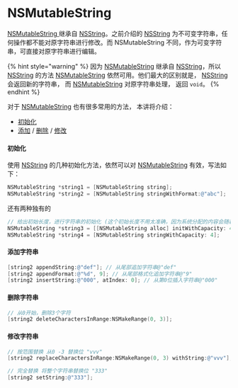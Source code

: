 # NSMutableString

[NSMutableString ](nsmutablestring.md)继承自 [NSString](nsstring.md)。之前介绍的 [NSString](nsstring.md)  为不可变字符串，任何操作都不能对原字符串进行修改。而 NSMutableString 不同，作为可变字符串，可直接对原字符串进行编辑。

{% hint style="warning" %}
因为 [NSMutableString](nsmutablestring.md) 继承自 [NSString](nsstring.md)，所以 [NSString](nsstring.md)  的方法 [NSMutableString](nsmutablestring.md) 依然可用。他们最大的区别就是， [NSString](nsstring.md) 会返回新的字符串， 而 [NSMutableString](nsmutablestring.md) 对原字符串处理， 返回 `void`。
{% endhint %}

对于 [NSMutableString](nsmutablestring.md) 也有很多常用的方法， 本讲将介绍：

* [初始化](nsmutablestring.md#chu-shi-hua)
* [添加](nsmutablestring.md#tian-jia-zi-fu-chuan) / [删除](nsmutablestring.md#shan-chu-zi-fu-chuan) / [修改](nsmutablestring.md#xiu-gai-zi-fu-chuan)

#### 初始化

使用 [NSString](nsstring.md) 的几种初始化方法，依然可以对 [NSMutableString](nsmutablestring.md) 有效，写法如下：

```objectivec
NSMutableString *string1 = [NSMutableString string];
NSMutableString *string2 = [NSMutableString stringWithFormat:@"abc"];
```

还有两种独有的

```objectivec
// 给出初始长度，进行字符串的初始化 (这个初始长度不用太准确，因为系统分配的内容会随着字符串长度而变动)
NSMutableString *string3 = [[NSMutableString alloc] initWithCapacity: 4];
NSMutableString *string4 = [NSMutableString stringWithCapacity: 4];
```

#### 添加字符串

```objectivec
[string2 appendString:@"def"]; // 从尾部追加字符串@"def"
[string2 appendFormat:@"%d", 9]; // 从尾部格式化追加字符串@"9"
[string2 insertString:@"000", atIndex: 0]; // 从第0位插入字符串@"000"
```

#### 删除字符串

```objectivec
// 从0开始，删除3个字符
[string2 deleteCharactersInRange:NSMakeRange(0, 3)];
```

#### 修改字符串

```objectivec
// 按范围替换 从0 -3 替换位 "vvv"
[string2 replaceCharactersInRange:NSMakeRange(0, 3) withString:@"vvv"];

// 完全替换 将整个字符串替换位 "333"
[string2 setString:@"333"];
```



